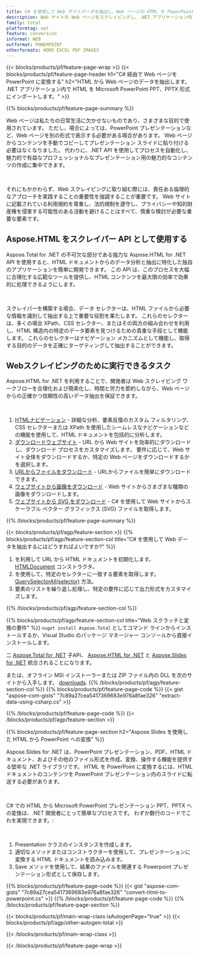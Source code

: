 ```yaml
---
title: C# を使用して Web サイトデータを抽出し、Web ページの HTML を PowerPoint に変換する
description: Web サイトの Web ページをスクレイピングし、.NET アプリケーション内で HTML を Microsoft Powerpoint プレゼンテーションにエクスポートします
family: total
platformtag: net
feature: conversion
informat: WEB
outformat: POWERPOINT
otherformats: WORD EXCEL PDF IMAGES
---
```

{{< blocks/products/pf/feature-page-wrap >}}
{{< blocks/products/pf/feature-page-header h1="C# 経由で Web ページを PowerPoint に変換する" h2="HTML から Web ページのデータを抽出します。 .NET アプリケーション内で HTML を Microsoft PowerPoint PPT、PPTX 形式にインポートします。" >}}

{{% blocks/products/pf/feature-page-summary %}}

<p>Web ページは私たちの日常生活に欠かせないものであり、さまざまな目的で使用されています。 ただし、場合によっては、PowerPoint プレゼンテーションなど、Web ページを別の形式で表示する必要がある場合があります。 Web ページからコンテンツを手動でコピーしてプレゼンテーション スライドに貼り付ける必要はなくなりました。 代わりに、.NET API を使用してプロセスを自動化し、魅力的で有益なプロフェッショナルなプレゼンテーション用の魅力的なコンテンツの作成に集中できます。</p><br />

<p>それにもかかわらず、Web スクレイピングに取り組む際には、責任ある倫理的なアプローチを実践することの重要性を強調することが重要です。 Web サイトに記載されている利用規約を尊重し、法的規制を遵守し、プライバシーや知的財産権を侵害する可能性のある活動を避けることはすべて、慎重な検討が必要な重要な要素です。</p>

<h2 class="heading-border">Aspose.HTML をスクレイパー API として使用する</h2>

<p>Aspose.Total for .NET の不可欠な部分である強力な Aspose.HTML for .NET API を使用すると、HTML ドキュメントからのデータ分析と抽出に特化した独自のアプリケーションを簡単に開発できます。 この API は、このプロセスを大幅に合理化する広範なツールを提供し、HTML コンテンツを最大限の効率で効果的に処理できるようにします。</p><br />

<p>
スクレイパーを構築する場合、データ セレクターは、HTML ファイルから必要な情報を識別して抽出する上で重要な役割を果たします。 これらのセレクターは、多くの場合 XPath、CSS セレクター、またはその両方の組み合わせを利用し、HTML 構造内の特定のデータ要素を見つけるための貴重な手段として機能します。 これらのセレクターはナビゲーション メカニズムとして機能し、取得する目的のデータを正確にターゲティングして抽出することができます。</p>

<h2 class="heading-border">Webスクレイピングのために実行できるタスク</h2>

<p>Aspose.HTML for .NET を利用することで、開発者は Web スクレイピング ワークフローを合理化および簡素化し、時間と労力を節約しながら、Web ページからの正確かつ信頼性の高いデータ抽出を保証できます。</p><br />

1. [HTMLナビゲーション](https://docs.aspose.com/html/net/html-navigation/) - 詳細な分析、要素反復のカスタム フィルタリング、CSS セレクターまたは XPath を使用したシームレスなナビゲーションなどの機能を使用して、HTML ドキュメントを包括的に分析します。
2. [ダウンロードウェブサイト](https://docs.aspose.com/html/net/download-website/) -  URL から Web サイトを効率的にダウンロードし、ダウンロード プロセスをカスタマイズします。 要件に応じて、Web サイト全体をダウンロードするか、特定の Web ページをダウンロードするかを選択します。
3. [URLからファイルをダウンロード](https://docs.aspose.com/html/net/download-file-from-url/) - URLからファイルを簡単にダウンロードできます。
4. [ウェブサイトから画像をダウンロード](https://docs.aspose.com/html/net/download-images-from-website/) - Web サイトからさまざまな種類の画像をダウンロードします。
5. [ウェブサイトから SVG をダウンロード](https://docs.aspose.com/html/net/download-svg-from-website/) - C# を使用して Web サイトからスケーラブル ベクター グラフィックス (SVG) ファイルを取得します。

{{% /blocks/products/pf/feature-page-summary  %}}

{{< blocks/products/pf/agp/feature-section >}}
{{% blocks/products/pf/agp/feature-section-col title="C# を使用して Web データを抽出するにはどうすればよいですか?" %}}

1. を利用して URL から HTML ドキュメントを初期化します。 [HTMLDocument](https://reference.aspose.com/html/net/aspose.html/htmldocument/htmldocument/) コンストラクタ。
2. を使用して、特定のセレクターに一致する要素を取得します。 [QuerySelectorAll(selector)](https://reference.aspose.com/html/net/aspose.html.dom/document/queryselectorall/) 方法。
3. 要素のリストを繰り返し処理し、特定の要件に応じて出力形式をカスタマイズします。
 
{{% /blocks/products/pf/agp/feature-section-col %}}

{{% blocks/products/pf/agp/feature-section-col title="Web スクラッチと変換の要件" %}}
``nuget install Aspose.Total`` としてコマンド ラインからインストールするか、Visual Studio のパッケージ マネージャー コンソールから直接インストールします。

二 [Aspose.Total for .NET](https://products.aspose.com/total/net/) 子API、 [Aspose.HTML for .NET](https://products.aspose.com/html/net/) と [Aspose.Slides for .NET](https://products.aspose.com/slides/net/) 統合されることになります。

または、オフライン MSI インストーラーまたは ZIP ファイル内の DLL を次のサイトから入手します。 [downloads](https://releases.aspose.com/total/net).
{{% /blocks/products/pf/agp/feature-section-col %}}
{{% blocks/products/pf/feature-page-code %}}
{{< gist "aspose-com-gists" "7c89a27cea5417369683e976a8fae326" "extract-data-using-csharp.cs" >}}

{{% /blocks/products/pf/feature-page-code %}}
{{< /blocks/products/pf/agp/feature-section >}}

{{% blocks/products/pf/feature-page-section  h2="Aspose.Slides を使用した HTML から PowerPoint への変換" %}}
<p>Aspose.Slides for .NET は、PowerPoint プレゼンテーション、PDF、HTML ドキュメント、およびその他のファイル形式を作成、変換、操作する機能を提供する堅牢な .NET ライブラリです。 HTML を PowerPoint に変換するには、HTML ドキュメントのコンテンツを PowerPoint プレゼンテーション内のスライドに転送する必要があります。</p><br />

<p>C# での HTML から Microsoft PowerPoint プレゼンテーション PPT、PPTX への変換は、.NET 開発者にとって簡単なプロセスです。 わずか数行のコードでこれを実現できます。:</p><br />

1. Presentation クラスのインスタンスを作成します。
1. 適切なメソッドまたはコンストラクターを使用して、プレゼンテーションに変換する HTML ドキュメントを読み込みます。
1. Save メソッドを使用して、結果のファイルを関連する Powerpoint プレゼンテーション形式として保存します。

{{% blocks/products/pf/feature-page-code %}}
{{< gist "aspose-com-gists" "7c89a27cea5417369683e976a8fae326" "convert-html-to-powerpoint.cs" >}}
{{% /blocks/products/pf/feature-page-code  %}}
{{% /blocks/products/pf/feature-page-section %}}

{{< blocks/products/pf/main-wrap-class isAutogenPage="true" >}}
{{< blocks/products/pf/agp/other-autogen-total >}}

{{< /blocks/products/pf/main-wrap-class >}}

{{< /blocks/products/pf/feature-page-wrap >}}